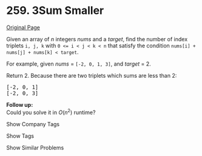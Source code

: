 # 259. 3Sum Smaller

[Original Page](https://leetcode.com/problems/3sum-smaller/)

Given an array of _n_ integers _nums_ and a _target_, find the number of index triplets `i, j, k` with `0 <= i < j < k < n` that satisfy the condition `nums[i] + nums[j] + nums[k] < target`.

For example, given _nums_ = `[-2, 0, 1, 3]`, and _target_ = 2.

Return 2\. Because there are two triplets which sums are less than 2:

<pre>[-2, 0, 1]
[-2, 0, 3]
</pre>

**Follow up:**  
Could you solve it in _O_(_n_<sup>2</sup>) runtime?

<div>

<div id="company_tags" class="btn btn-xs btn-warning">Show Company Tags</div>

<span class="hidebutton" style="display: none;">[Google](/company/google/)</span></div>

<div>

<div id="tags" class="btn btn-xs btn-warning">Show Tags</div>

<span class="hidebutton" style="display: none;">[Array](/tag/array/) [Two Pointers](/tag/two-pointers/)</span></div>

<div>

<div id="similar" class="btn btn-xs btn-warning">Show Similar Problems</div>

<span class="hidebutton" style="display: none;">[(M) 3Sum](/problems/3sum/) [(M) 3Sum Closest](/problems/3sum-closest/)</span></div>